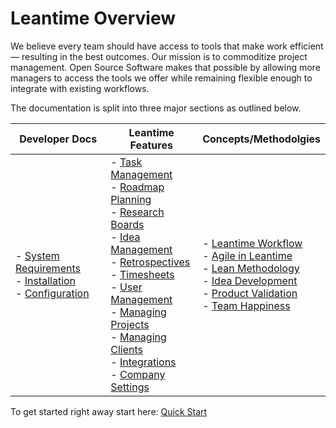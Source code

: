 # Leantime Overview

We believe every team should have access to tools that make work efficient — resulting in the best outcomes. Our mission is to commoditize project management.  Open Source Software makes that possible by allowing more managers to access the tools we offer while remaining flexible enough to integrate with existing workflows.

The documentation is split into three major sections as outlined below.

| Developer Docs | Leantime Features | Concepts/Methodolgies |
|---|---|---| 
| - [System Requirements](installation/system-requirements.md)<br />- [Installation](installation/quick-installation.md)<br />- [Configuration](installation/configuration.md)|  - [Task Management](using-leantime/task-management.md)<br />- [Roadmap Planning](using-leantime/roadmap-planning.md)<br />- [Research Boards](using-leantime/research-boards.md)<br />- [Idea Management](using-leantime/idea-management.md)<br />- [Retrospectives](using-leantime/retrospectives.md)<br />- [Timesheets](using-leantime/timesheets.md)<br />- [User Management](using-leantime/user-management.md)<br />- [Managing Projects](using-leantime/managing-projects.md)<br />- [Managing Clients](using-leantime/managing-clients.md)<br />- [Integrations](using-leantime/integrations.md)<br />- [Company Settings](using-leantime/company-settings.md)|- [Leantime Workflow](knowledge-base/wheretostart.md)<br />- [Agile in Leantime](knowledge-base/agile.md)<br />- [Lean Methodology](knowledge-base/whatislean.md)<br />- [Idea Development](knowledge-base/idea-development.md)<br />- [Product Validation](knowledge-base/product-validation.md)<br />- [Team Happiness](knowledge-base/team-happiness.md)

To get started right away start here: [Quick Start](getting-started/new-project.md)